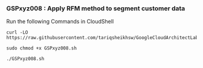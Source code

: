 ### GSPxyz008 :  Apply RFM method to segment customer data 

Run the following Commands in CloudShell

```
curl -LO https://raw.githubusercontent.com/tariqsheikhsw/GoogleCloudArchitectLabs/main/Solutions/GSPxyz008.sh

sudo chmod +x GSPxyz008.sh

./GSPxyz008.sh
```
